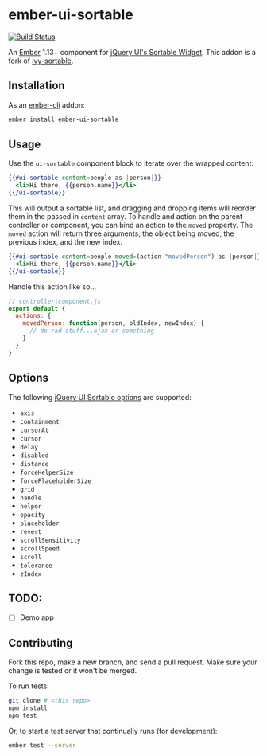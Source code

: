 # ember-ui-sortable

[![Build Status](https://travis-ci.org/12StarsMedia/ember-ui-sortable.svg?branch=master)](https://travis-ci.org/12StarsMedia/ember-ui-sortable)

An [Ember](http://emberjs.com) 1.13+ component for [jQuery UI's Sortable Widget](http://jqueryui.com/sortable/). This addon is a fork of [ivy-sortable](https://github.com/IvyApp/ivy-sortable).


## Installation

As an [ember-cli](http://www.ember-cli.com) addon:

```sh
ember install ember-ui-sortable
```

## Usage

Use the `ui-sortable` component block to iterate over the wrapped content:

```handlebars
{{#ui-sortable content=people as |person|}}
  <li>Hi there, {{person.name}}</li>
{{/ui-sortable}}
```

This will output a sortable list, and dragging and dropping items will reorder them in the passed in `content` array. To handle and action on the parent controller or component, you can bind an action to the `moved` property. The `moved` action will return three arguments, the object being moved, the previous index, and the new index.

```handlebars
{{#ui-sortable content=people moved=(action "movedPerson") as |person|}}
  <li>Hi there, {{person.name}}</li>
{{/ui-sortable}}
```

Handle this action like so...

```js
// controller|component.js
export default {
  actions: {
    movedPerson: function(person, oldIndex, newIndex) {
      // do rad stuff...ajax or something
    }
  }
}
```

## Options

The following [jQuery UI Sortable options](http://api.jqueryui.com/sortable/#options) are supported:

  * `axis`
  * `containment`
  * `cursorAt`
  * `cursor`
  * `delay`
  * `disabled`
  * `distance`
  * `forceHelperSize`
  * `forcePlaceholderSize`
  * `grid`
  * `handle`
  * `helper`
  * `opacity`
  * `placeholder`
  * `revert`
  * `scrollSensitivity`
  * `scrollSpeed`
  * `scroll`
  * `tolerance`
  * `zIndex`

## TODO:

- [ ] Demo app

## Contributing

Fork this repo, make a new branch, and send a pull request. Make sure your change is tested or it won't be merged.

To run tests:

```sh
git clone # <this repo>
npm install
npm test
```

Or, to start a test server that continually runs (for development):

```sh
ember test --server
```
